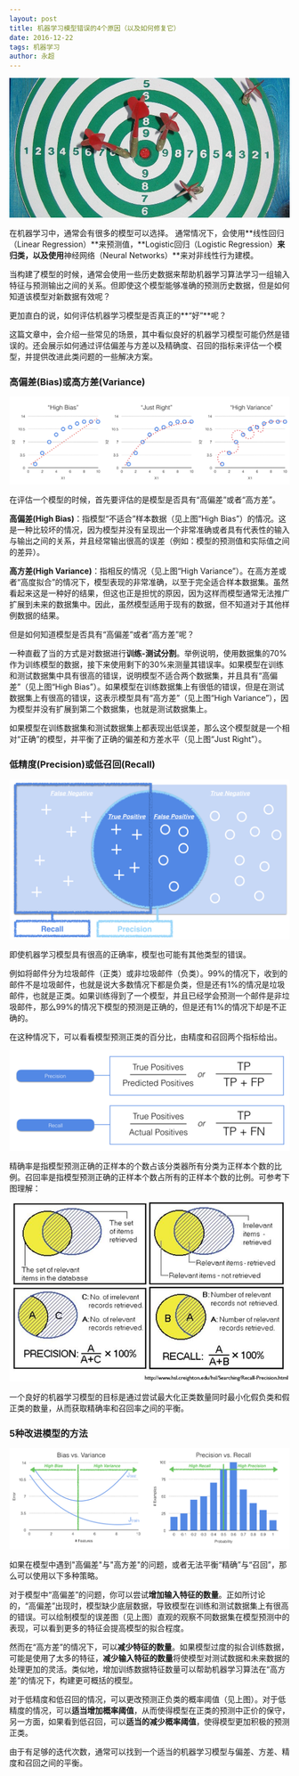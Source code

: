 ```yaml
---
layout: post
title: 机器学习模型错误的4个原因（以及如何修复它）
date: 2016-12-22 
tags: 机器学习  
author: 永超   
---
```



![](/img/ML_model1/darts-857092_12801.jpg)

在机器学习中，通常会有很多的模型可以选择。 通常情况下，会使用**线性回归（Linear Regression）**来预测值，**Logistic回归（Logistic Regression）**来归类，以及使用**神经网络（Neural Networks）**来对非线性行为建模。

当构建了模型的时候，通常会使用一些历史数据来帮助机器学习算法学习一组输入特征与预测输出之间的关系。但即使这个模型能够准确的预测历史数据，但是如何知道该模型对新数据有效呢？

更加直白的说，如何评估机器学习模型是否真正的**“好”**呢？

这篇文章中，会介绍一些常见的场景，其中看似良好的机器学习模型可能仍然是错误的。还会展示如何通过评估偏差与方差以及精确度、召回的指标来评估一个模型，并提供改进此类问题的一些解决方案。

### **高偏差(Bias)或高方差(Variance)**

![](/img/ML_model1/highbiasorhighvariance.png)

在评估一个模型的时候，首先要评估的是模型是否具有“高偏差”或者“高方差”。

**高偏差(High Bias)**：指模型“不适合”样本数据（见上图“High Bias”）的情况。这是一种比较坏的情况，因为模型并没有呈现出一个非常准确或者具有代表性的输入与输出之间的关系，并且经常输出很高的误差（例如：模型的预测值和实际值之间的差异）。

**高方差(High Variance)**：指相反的情况（见上图“High Variance”）。在高方差或者“高度拟合”的情况下，模型表现的非常准确，以至于完全适合样本数据集。虽然看起来这是一种好的结果，但这也正是担忧的原因，因为这样而模型通常无法推广扩展到未来的数据集中。因此，虽然模型适用于现有的数据，但不知道对于其他样例数据的结果。

但是如何知道模型是否具有“高偏差”或者“高方差”呢？

一种直截了当的方式是对数据进行**训练-测试分割**。举例说明，使用数据集的70%作为训练模型的数据，接下来使用剩下的30%来测量其错误率。如果模型在训练和测试数据集中具有很高的错误，说明模型不适合两个数据集，并且具有“高偏差”（见上图“High Bias”）。如果模型在训练数据集上有很低的错误，但是在测试数据集上有很高的错误，这表示模型具有“高方差”（见上图“High Variance”），因为模型并没有扩展到第二个数据集，也就是测试数据集上。

如果模型在训练数据集和测试数据集上都表现出低误差，那么这个模型就是一个相对“正确”的模型，并平衡了正确的偏差和方差水平（见上图“Just Right”）。


### **低精度(Precision)或低召回(Recall)**

![](/img/ML_model1/LowPrecisionLowRecall.png)

即使机器学习模型具有很高的正确率，模型也可能有其他类型的错误。

例如将邮件分为垃圾邮件（正类）或非垃圾邮件（负类）。99%的情况下，收到的邮件不是垃圾邮件，也就是说大多数情况下都是负类，但是还有1%的情况是垃圾邮件，也就是正类。如果训练得到了一个模型，并且已经学会预测一个邮件是非垃圾邮件，那么99%的情况下模型的预测是正确的，但是还有1%的情况下却是不正确的。

在这种情况下，可以看看模型预测正类的百分比，由精度和召回两个指标给出。

![](/img/ML_model1/precision_recall.png)

精确率是指模型预测正确的正样本的个数占该分类器所有分类为正样本个数的比例。召回率是指模型预测正确的正样本个数占所有的正样本个数的比例。可参考下图理解：

![](/img/ML_model1/20111124212141974.jpg)

一个良好的机器学习模型的目标是通过尝试最大化正类数量同时最小化假负类和假正类的数量，从而获取精确率和召回率之间的平衡。

### **5种改进模型的方法**

![](/img/ML_model1/5waytoimprovemodel.png)

如果在模型中遇到"高偏差"与"高方差"的问题，或者无法平衡“精确”与“召回”，那么可以使用以下多种策略。

对于模型中“高偏差”的问题，你可以尝试**增加输入特征的数量**。正如所讨论的，“高偏差”出现时，模型缺少底层数据，导致模型在训练和测试数据集上有很高的错误。可以绘制模型的误差图（见上图）直观的观察不同数据集在模型预测中的表现，可以看到更多的特征会提高模型的拟合程度。

然而在“高方差”的情况下，可以**减少特征的数量**。如果模型过度的拟合训练数据，可能是使用了太多的特征，**减少输入特征的数量**将使模型对测试数据和未来数据的处理更加的灵活。类似地，增加训练数据特征数量可以帮助机器学习算法在“高方差”的情况下，构建更可概括的模型。

对于低精度和低召回的情况，可以更改预测正负类的概率阈值（见上图）。对于低精度的情况，可以**适当增加概率阈值**，从而使得模型在正类的预测中正价的保守，另一方面，如果看到低召回，可以**适当的减少概率阈值**，使得模型更加积极的预测正类。

由于有足够的迭代次数，通常可以找到一个适当的机器学习模型与偏差、方差、精度和召回之间的平衡。




